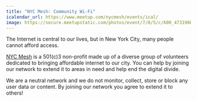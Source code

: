 ```yaml
---
title: "NYC Mesh: Community Wi-Fi"
icalendar_url: https://www.meetup.com/nycmesh/events/ical/
image: https://secure.meetupstatic.com/photos/event/7/8/5/c/600_473190812.jpeg
---
```


The Internet is central to our lives, but in New York City, many people cannot afford access.

[NYC Mesh](https://nycmesh.net/) is a 501(c)3 non-profit made up of a diverse group of volunteers dedicated to bringing affordable internet to our city. You can help by joining our network to extend it to areas in need and help end the digital divide.

We are a neutral network and we do not monitor, collect, store or block any user data or content. By joining our network you agree to extend it to others!
